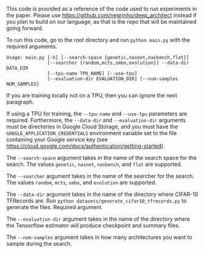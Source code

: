 
This code is provided as a reference of the code used to run experiments in the paper.
Please use https://github.com/negrinho/deep_architect instead if you plan to build on our language,
as that is the repo that will be maintained going forward.

To run this code, go to the root directory and run `python main.py` with the
required arguments.

```
Usage: main.py [-h] [--search-space {genetic,nasnet,nasbench,flat}]
               [--searcher {random,mcts,smbo,evolution}] --data-dir DATA_DIR
               [--tpu-name TPU_NAME] [--use-tpu]
               [--evaluation-dir EVALUATION_DIR] [--num-samples NUM_SAMPLES]
```

If you are training locally not on a TPU, then you can ignore the next
paragraph.

If using a TPU for training, the `--tpu-name` and `--use-tpu` parameters are
required. Furthermore, the `--data-dir` and `--evaluation-dir` arguments must
be directories in Google Cloud Storage, and you must have the
`GOOGLE_APPLICATION_CREDENTIALS` environment variable set to the file
containing your Google service key (see
https://cloud.google.com/docs/authentication/getting-started).

The `--search-space` argument takes in the name of the search space for the
search. The values `genetic`, `nasnet`, `nasbench`, and `flat` are supported.

The `--searcher` argument takes in the name of the searcher for the search.
The values `random`, `mcts`, `smbo`, and `evolution` are supported.

The `--data-dir` argument takes in the name of the directory where CIFAR-10
TFRecords are. Run `python datasets/generate_cifar10_tfrecords.py` to generate
the files. Required argument.

The `--evaluation-dir` argument takes in the name of the directory where the
Tensorflow estimator will produce checkpoint and summary files.

The `--num-samples` argument takes in how many architectures you want to sample
during the search.
